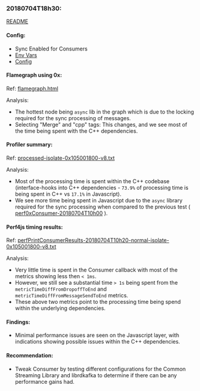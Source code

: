 ### 20180704T18h30:

[README](../README.md)

#### Config:

- Sync Enabled for Consumers
- [Env Vars](./perfEnv.sh)
- [Config](./config.json)

#### Flamegraph using 0x:
Ref: [flamegraph.html](./flamegraph.html)

Analysis:
- The hottest node being `async` lib in the graph which is due to the locking required for the sync processing of messages.
- Selecting "Merge" and "cpp" tags: This changes, and we see most of the time being spent with the C++ dependencies.

#### Profiler summary: 
Ref: [processed-isolate-0x105001800-v8.txt](./processed-isolate-0x105001800-v8.txt)

Analysis:
- Most of the processing time is spent within the C++ codebase (interface-hooks into C++ dependencies - `73.9%` of processing time is being spent in C++ vs `17.1%` in Javascript).
- We see more time being spent in Javascript due to the `async` library required for the sync processing when compared to the previous test ( [perf0xConsumer-20180704T10h00](../perf0xConsumer-20180704T10h00/README.md) ).

#### Perf4js timing results: 
Ref: [perfPrintConsumerResults-20180704T10h20-normal-isolate-0x105001800-v8.txt](./perfPrintConsumerResults-20180704T10h20-normal-isolate-0x105001800-v8.txt)

Analysis:
- Very little time is spent in the Consumer callback with most of the metrics showing less then `< 1ms`.
- However, we still see a substantial time `> 1s` being spent from the `metricTimeDiffFromDropoffToEnd` and `metricTimeDiffFromMessageSendToEnd` metrics.
- These above two metrics point to the processing time being spend within the underlying dependencies.

#### Findings:
- Minimal performance issues are seen on the Javascript layer, with indications showing possible issues within the C++ dependencies.

#### Recommendation:
- Tweak Consumer by testing different configurations for the Common Streaming Library and librdkafka to determine if there can be any performance gains had.
